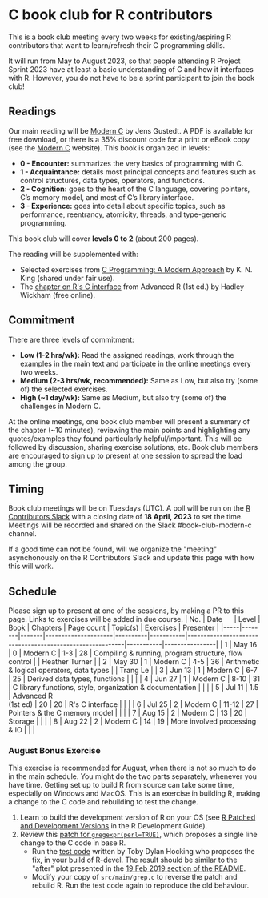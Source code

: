# C book club for R contributors

This is a book club meeting every two weeks for existing/aspiring R contributors that want to learn/refresh their C programming skills.

It will run from May to August 2023, so that people attending R Project Sprint 2023 have at least a basic understanding of C and how it interfaces with R. 
However, you do not have to be a sprint participant to join the book club!

## Readings

Our main reading will be [Modern C](https://gustedt.gitlabpages.inria.fr/modern-c/) by Jens Gustedt. A PDF is available for free download, or there is a 35% discount code for a print or eBook copy (see the [Modern C](https://gustedt.gitlabpages.inria.fr/modern-c/) website). This book is organized in levels: 
 - **0 - Encounter:** summarizes the very basics of programming with C.
 - **1 - Acquaintance:** details most principal concepts and features such as control structures, data types, operators, and functions.
 - **2 - Cognition:** goes to the heart of the C language, covering pointers, C’s memory model, and most of C’s library interface. 
 - **3 - Experience:** goes into detail about specific topics, such as performance, reentrancy, atomicity, threads, and type-generic programming. 
 
This book club will cover **levels 0 to 2** (about 200 pages).
 
The reading will be supplemented with:
 - Selected exercises from [C Programming: A Modern Approach](http://knking.com/books/c2/) by K. N. King (shared under fair use).
 - The [chapter on R's C interface](http://adv-r.had.co.nz/C-interface.html) from Advanced R (1st ed.) by Hadley Wickham (free online).

## Commitment

There are three levels of commitment:

- **Low (1-2 hrs/wk):** Read the assigned readings, work through the examples in the main text and participate in the online meetings every two weeks.
- **Medium (2-3 hrs/wk, recommended):** Same as Low, but also try (some of) the selected exercises.
- **High (~1 day/wk):** Same as Medium, but also try (some of) the challenges in Modern C.

At the online meetings, one book club member will present a summary of the chapter (~10 minutes), reviewing the main points and highlighting any quotes/examples they found particularly helpful/important. This will be followed by discussion, sharing exercise solutions, etc. 
Book club members are encouraged to sign up to present at one session to spread the load among the group.

## Timing

Book club meetings will be on Tuesdays (UTC). A poll will be run on the [R Contributors Slack](https://contributor.r-project.org/slack) with a closing date of **18 April, 2023** to set the time. Meetings will be recorded and shared on the Slack #book-club-modern-c channel. 

If a good time can not be found, will we organize the "meeting" asynchonously on the R Contributors Slack and update this page with how this will work.

## Schedule

Please sign up to present at one of the sessions, by making a PR to this page. Links to exercises will be added in due course.
| No. | Date&nbsp;&nbsp;&nbsp;&nbsp;&nbsp;  | Level | Book                | Chapters | Page count | Topic(s)                                                 | Exercises | Presenter      |
|-----|--------|-------|---------------------|----------|-----------|----------------------------------------------------------|-----------|----------------|
| 1   | May 16 | 0     | Modern C            | 1-3      | 28        | Compiling & running, program structure, flow control     |           | Heather Turner |
| 2   | May 30 | 1     | Modern C            | 4-5      | 36        | Arithmetic & logical operators, data types               |           | Trang Le       |
| 3   | Jun 13 | 1     | Modern C            | 6-7      | 25        | Derived data types, functions                            |           |                |
| 4   | Jun 27 | 1     | Modern C            | 8-10     | 31        | C library functions, style, organization & documentation |           |                |
| 5   | Jul 11 | 1.5   | Advanced&nbsp;R<br>(1st ed) | 20       | 20        | R's C interface                                          |           |                |
| 6   | Jul 25 | 2     | Modern C            | 11-12    | 27        | Pointers & the C memory model                            |           |                |
| 7   | Aug 15 | 2     | Modern C            | 13       | 20        | Storage                                                  |           |                |
| 8   | Aug 22 | 2     | Modern C            | 14       | 19        | More involved processing & IO                            |           |                |

### August Bonus Exercise

This exercise is recommended for August, when there is not so much to do in the main schedule. You might do the two parts separately, whenever you have time. Getting set up to build R from source can take some time, especially on Windows and MacOS. This is an exercise in building R, making a change to the C code and rebuilding to test the change.

1. Learn to build the development version of R on your OS (see [R Patched and Development Versions](https://contributor.r-project.org/rdevguide/GetStart.html) in the R Development Guide).
2. Review this [patch for `gregexpr(perl=TRUE)`](https://stat.ethz.ch/pipermail/r-devel/2019-February/077315.html), which proposes a single line change to the C code in base R. 
    - Run the [test code](https://github.com/tdhock/namedCapture-article/blob/master/figure-trackDb-Ronly.R) written by Toby Dylan Hocking who proposes the fix, in your build of R-devel. The result should be similar to the "after" plot presented in the [19 Feb 2019 section of the README](https://github.com/tdhock/namedCapture-article/#19-feb-2019). 
    - Modify your copy of `src/main/grep.c` to reverse the patch and rebuild R. Run the test code again to reproduce the old behaviour.
